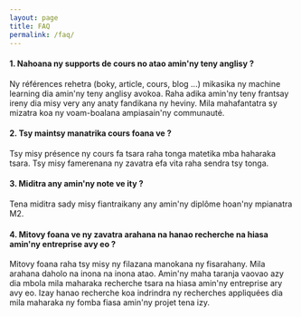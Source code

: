 ```yaml
---
layout: page
title: FAQ
permalink: /faq/
---
```


#### 1. Nahoana ny supports de cours no atao amin'ny teny anglisy ?
Ny références rehetra (boky, article, cours, blog ...) mikasika ny machine learning dia amin'ny teny anglisy avokoa. Raha adika amin'ny teny frantsay ireny dia misy very any anaty fandikana ny heviny. Mila mahafantatra sy mizatra koa ny voam-boalana ampiasain'ny communauté. 

#### 2. Tsy maintsy manatrika cours foana ve ?
Tsy misy présence ny cours fa tsara raha tonga matetika mba haharaka tsara. Tsy misy famerenana ny zavatra efa vita raha sendra tsy tonga.

#### 3. Miditra any amin'ny note ve ity ?
Tena miditra sady misy fiantraikany any amin'ny diplôme hoan'ny mpianatra M2.

#### 4. Mitovy foana ve ny zavatra arahana na hanao recherche na hiasa amin'ny entreprise avy eo ?
Mitovy foana raha tsy misy ny filazana manokana ny fisarahany. Mila arahana daholo na inona na inona atao. Amin'ny maha taranja vaovao azy dia mbola mila maharaka recherche tsara na hiasa amin'ny entreprise ary avy eo. Izay hanao recherche koa indrindra ny recherches appliquées dia mila maharaka ny fomba fiasa amin'ny projet tena izy.